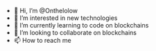 - 👋 Hi, I’m @Onthelolow
- 👀 I’m interested in new technologies
- 🌱 I’m currently learning to code on blockchains
- 💞️ I’m looking to collaborate on blockchains
- 📫 How to reach me 

<!---
Onthelolow/Onthelolow is a ✨ special ✨ repository because its `README.md` (this file) appears on your GitHub profile.
You can click the Preview link to take a look at your changes.
--->

